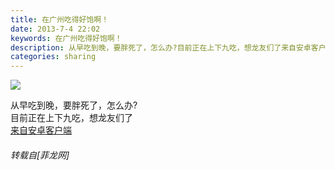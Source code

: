 ```yaml
---
title: 在广州吃得好饱啊！
date: 2013-7-4 22:02
keywords: 在广州吃得好饱啊！
description: 从早吃到晚，要胖死了，怎么办?目前正在上下九吃，想龙友们了来自安卓客户端
categories: sharing
---
```

<td class="t_f" id="postmessage_16371">


<img aid="5794" data-cf-modified-33bdbc875010e09895a5a538-="" file="data/attachment/forum/201307/04/20130704220037_80786.jpg" id="aimg_5794" inpost="1" onclick="" onmouseover="" src="http://www.flw.ph/data/attachment/forum/201307/04/20130704220037_80786.jpg" thumbimg="1" zoomfile="data/attachment/forum/201307/04/20130704220037_80786.jpg"/>


从早吃到晚，要胖死了，怎么办?<br/>
目前正在上下九吃，想龙友们了<br/>
<a href="http://www.flw.ph//mobcent/download/down.php" target="_blank">来自安卓客户端</a></td>
###### 转载自[菲龙网]